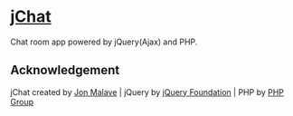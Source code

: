 # [jChat](https://github.com/jonmalave/jChat)
Chat room app powered by jQuery(Ajax) and PHP.

## Acknowledgement

jChat created by [Jon Malave](http://jonmalave.com) | jQuery by [jQuery Foundation](https://jquery.org/team/) | PHP by [PHP Group](https://secure.php.net/) 
